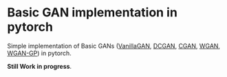# Basic GAN implementation in pytorch 

Simple implementation of Basic GANs ([VanillaGAN](https://arxiv.org/abs/1406.2661), [DCGAN](https://arxiv.org/abs/1511.06434), [CGAN](https://arxiv.org/abs/1411.1784), [WGAN](https://arxiv.org/abs/1701.07875), [WGAN-GP](https://arxiv.org/abs/1704.00028)) in pytorch. 

**Still Work in progress**. 
